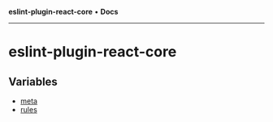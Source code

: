 **eslint-plugin-react-core** • **Docs**

***

# eslint-plugin-react-core

## Variables

- [meta](variables/meta.md)
- [rules](variables/rules.md)
